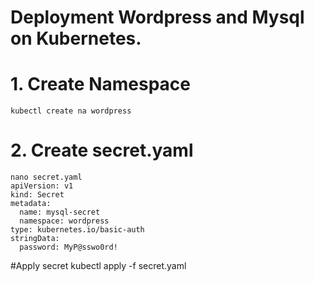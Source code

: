 # Deployment Wordpress and Mysql on Kubernetes.

# 1. Create Namespace
	kubectl create na wordpress

# 2. Create secret.yaml
	nano secret.yaml
	apiVersion: v1
	kind: Secret
	metadata:
 	  name: mysql-secret
  	  namespace: wordpress
	type: kubernetes.io/basic-auth
	stringData:
  	  password: MyP@sswo0rd!
#Apply secret
	kubectl apply -f secret.yaml


